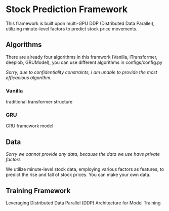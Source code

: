 # Stock Prediction Framework 
This framework is built upon multi-GPU DDP (Distributed Data Parallel), utilizing minute-level factors to predict stock price movements.

## Algorithms
There are already four algorithms in this framwork (Vanilla, iTransformer, deeplob, GRUModel), you can use different algorithms in configs/config.py

_Sorry, due to confidentiality constraints, I am unable to provide the most efficacious algorithm._
### Vanilla
traditional transformer structure

### GRU
GRU framework model

## Data
_Sorry we cannot provide any data, because the data we use have private factors_

We utilize minute-level stock data, employing various factors as features, to predict the rise and fall of stock prices. You can make your own data.

## Training Framework
Leveraging Distributed Data Parallel (DDP) Architecture for Model Training
